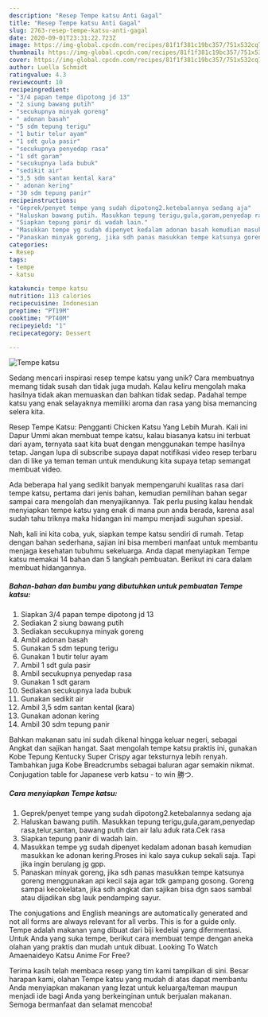 ```yaml
---
description: "Resep Tempe katsu Anti Gagal"
title: "Resep Tempe katsu Anti Gagal"
slug: 2763-resep-tempe-katsu-anti-gagal
date: 2020-09-01T23:31:22.723Z
image: https://img-global.cpcdn.com/recipes/81f1f381c19bc357/751x532cq70/tempe-katsu-foto-resep-utama.jpg
thumbnail: https://img-global.cpcdn.com/recipes/81f1f381c19bc357/751x532cq70/tempe-katsu-foto-resep-utama.jpg
cover: https://img-global.cpcdn.com/recipes/81f1f381c19bc357/751x532cq70/tempe-katsu-foto-resep-utama.jpg
author: Luella Schmidt
ratingvalue: 4.3
reviewcount: 10
recipeingredient:
- "3/4 papan tempe dipotong jd 13"
- "2 siung bawang putih"
- "secukupnya minyak goreng"
- " adonan basah"
- "5 sdm tepung terigu"
- "1 butir telur ayam"
- "1 sdt gula pasir"
- "secukupnya penyedap rasa"
- "1 sdt garam"
- "secukupnya lada bubuk"
- "sedikit air"
- "3,5 sdm santan kental kara"
- " adonan kering"
- "30 sdm tepung panir"
recipeinstructions:
- "Geprek/penyet tempe yang sudah dipotong2.ketebalannya sedang aja"
- "Haluskan bawang putih. Masukkan tepung terigu,gula,garam,penyedap rasa,telur,santan, bawang putih dan air lalu aduk rata.Cek rasa"
- "Siapkan tepung panir di wadah lain."
- "Masukkan tempe yg sudah dipenyet kedalam adonan basah kemudian masukkan ke adonan kering.Proses ini kalo saya cukup sekali saja. Tapi jika ingin berulang jg gpp."
- "Panaskan minyak goreng, jika sdh panas masukkan tempe katsunya goreng menggunakan api kecil saja agar tdk gampang gosong. Goreng sampai kecokelatan, jika sdh angkat dan sajikan bisa dgn saos sambal atau dijadikan sbg lauk pendamping sayur."
categories:
- Resep
tags:
- tempe
- katsu

katakunci: tempe katsu 
nutrition: 113 calories
recipecuisine: Indonesian
preptime: "PT19M"
cooktime: "PT40M"
recipeyield: "1"
recipecategory: Dessert

---
```



![Tempe katsu](https://img-global.cpcdn.com/recipes/81f1f381c19bc357/751x532cq70/tempe-katsu-foto-resep-utama.jpg)

Sedang mencari inspirasi resep tempe katsu yang unik? Cara membuatnya memang tidak susah dan tidak juga mudah. Kalau keliru mengolah maka hasilnya tidak akan memuaskan dan bahkan tidak sedap. Padahal tempe katsu yang enak selayaknya memiliki aroma dan rasa yang bisa memancing selera kita.

Resep Tempe Katsu: Pengganti Chicken Katsu Yang Lebih Murah. Kali ini Dapur Ummi akan membuat tempe katsu, kalau biasanya katsu ini terbuat dari ayam, ternyata saat kita buat dengan menggunakan tempe hasilnya tetap. Jangan lupa di subscribe supaya dapat notifikasi video resep terbaru dan di like ya teman teman untuk mendukung kita supaya tetap semangat membuat video.

Ada beberapa hal yang sedikit banyak mempengaruhi kualitas rasa dari tempe katsu, pertama dari jenis bahan, kemudian pemilihan bahan segar sampai cara mengolah dan menyajikannya. Tak perlu pusing kalau hendak menyiapkan tempe katsu yang enak di mana pun anda berada, karena asal sudah tahu triknya maka hidangan ini mampu menjadi suguhan spesial.


Nah, kali ini kita coba, yuk, siapkan tempe katsu sendiri di rumah. Tetap dengan bahan sederhana, sajian ini bisa memberi manfaat untuk membantu menjaga kesehatan tubuhmu sekeluarga. Anda dapat menyiapkan Tempe katsu memakai 14 bahan dan 5 langkah pembuatan. Berikut ini cara dalam membuat hidangannya.

<!--inarticleads1-->

##### Bahan-bahan dan bumbu yang dibutuhkan untuk pembuatan Tempe katsu:

1. Siapkan 3/4 papan tempe dipotong jd 13
1. Sediakan 2 siung bawang putih
1. Sediakan secukupnya minyak goreng
1. Ambil  adonan basah
1. Gunakan 5 sdm tepung terigu
1. Gunakan 1 butir telur ayam
1. Ambil 1 sdt gula pasir
1. Ambil secukupnya penyedap rasa
1. Gunakan 1 sdt garam
1. Sediakan secukupnya lada bubuk
1. Gunakan sedikit air
1. Ambil 3,5 sdm santan kental (kara)
1. Gunakan  adonan kering
1. Ambil 30 sdm tepung panir


Bahkan makanan satu ini sudah dikenal hingga keluar negeri, sebagai Angkat dan sajikan hangat. Saat mengolah tempe katsu praktis ini, gunakan Kobe Tepung Kentucky Super Crispy agar teksturnya lebih renyah. Tambahkan juga Kobe Breadcrumbs sebagai baluran agar semakin nikmat. Conjugation table for Japanese verb katsu - to win 勝つ. 

<!--inarticleads2-->

##### Cara menyiapkan Tempe katsu:

1. Geprek/penyet tempe yang sudah dipotong2.ketebalannya sedang aja
1. Haluskan bawang putih. Masukkan tepung terigu,gula,garam,penyedap rasa,telur,santan, bawang putih dan air lalu aduk rata.Cek rasa
1. Siapkan tepung panir di wadah lain.
1. Masukkan tempe yg sudah dipenyet kedalam adonan basah kemudian masukkan ke adonan kering.Proses ini kalo saya cukup sekali saja. Tapi jika ingin berulang jg gpp.
1. Panaskan minyak goreng, jika sdh panas masukkan tempe katsunya goreng menggunakan api kecil saja agar tdk gampang gosong. Goreng sampai kecokelatan, jika sdh angkat dan sajikan bisa dgn saos sambal atau dijadikan sbg lauk pendamping sayur.


The conjugations and English meanings are automatically generated and not all forms are always relevant for all verbs. This is for a guide only. Tempe adalah makanan yang dibuat dari biji kedelai yang difermentasi. Untuk Anda yang suka tempe, berikut cara membuat tempe dengan aneka olahan yang praktis dan mudah untuk dibuat. Looking To Watch Amaenaideyo Katsu Anime For Free? 

Terima kasih telah membaca resep yang tim kami tampilkan di sini. Besar harapan kami, olahan Tempe katsu yang mudah di atas dapat membantu Anda menyiapkan makanan yang lezat untuk keluarga/teman maupun menjadi ide bagi Anda yang berkeinginan untuk berjualan makanan. Semoga bermanfaat dan selamat mencoba!
